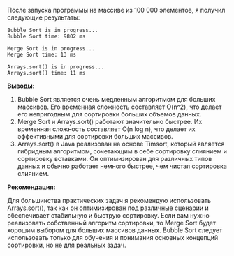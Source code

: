 После запуска программы на массиве из 100 000 элементов, я получил следующие результаты:

```
Bubble Sort is in progress...
Bubble Sort time: 9802 ms

Merge Sort is in progress...
Merge Sort time: 13 ms

Arrays.sort() is in progress...
Arrays.sort() time: 11 ms
```

**Выводы:**

1) Bubble Sort является очень медленным алгоритмом для больших массивов. Его временная сложность составляет O(n^2), что делает его непригодным для сортировки больших объемов данных. 
2) Merge Sort и Arrays.sort() работают значительно быстрее. Их временная сложность составляет O(n log n), что делает их эффективными для сортировки больших массивов.
3) Arrays.sort() в Java реализован на основе Timsort, который является гибридным алгоритмом, сочетающим в себе сортировку слиянием и сортировку вставками. Он оптимизирован для различных типов данных и обычно работает немного быстрее, чем чистая сортировка слиянием.

**Рекомендация:**

Для большинства практических задач я рекомендую использовать Arrays.sort(), так как он оптимизирован под различные сценарии и обеспечивает стабильную и быструю сортировку. Если вам нужно реализовать собственный алгоритм сортировки, то Merge Sort будет хорошим выбором для больших массивов данных. Bubble Sort следует использовать только для обучения и понимания основных концепций сортировки, но не для реальных задач.